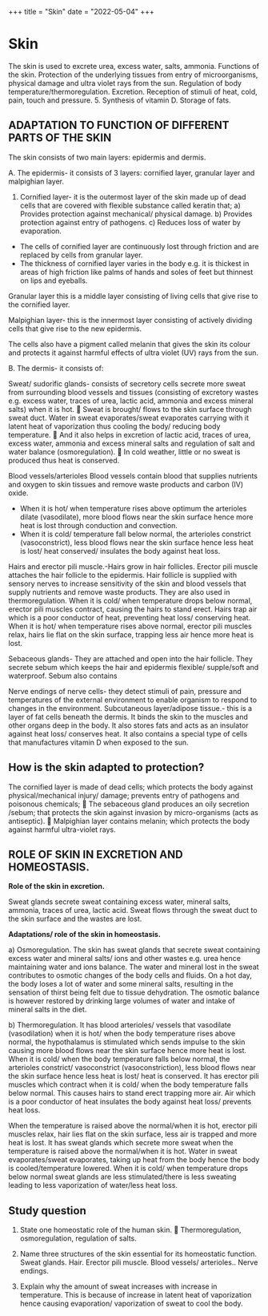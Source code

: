 +++
title = "Skin"
date = "2022-05-04"
+++

# Skin

The skin is used to excrete urea, excess water, salts, ammonia.
Functions of the skin.
Protection of the underlying tissues from entry of microorganisms, physical damage and ultra violet rays from the sun.
Regulation of body temperature/thermoregulation.
Excretion.
Reception of stimuli of heat, cold, pain, touch and pressure. 5.
Synthesis of vitamin D.
Storage of fats.

## ADAPTATION TO FUNCTION OF DIFFERENT PARTS OF THE SKIN

The skin consists of two main layers: epidermis and dermis.

A. The epidermis- it consists of 3 layers: cornified layer, granular layer and malpighian layer.

1. Cornified layer- it is the outermost layer of the skin made up of dead cells that are covered with flexible substance called keratin that;
   a) Provides protection against mechanical/ physical damage.
   b) Provides protection against entry of pathogens.
   c) Reduces loss of water by evaporation.

- The cells of cornified layer are continuously lost through friction and are replaced by cells from granular layer.
- The thickness of cornified layer varies in the body e.g. it is thickest in areas of high friction like palms of hands and soles of feet but thinnest on lips and eyeballs.

Granular layer this is a middle layer consisting of living cells that give rise to the cornified layer.

Malpighian layer- this is the innermost layer consisting of actively dividing cells that give rise to the new epidermis.

The cells also have a pigment called melanin that gives the skin its colour and protects it against harmful effects of ultra violet (UV) rays from the sun.

B. The dermis- it consists of:

Sweat/ sudorific glands- consists of secretory cells secrete more sweat from surrounding blood vessels and tissues (consisting of excretory wastes e.g. excess water, traces of urea, lactic acid, ammonia and excess mineral salts) when it is hot.
 Sweat is brought/ flows to the skin surface through sweat duct. Water in sweat evaporates/sweat evaporates carrying with it latent heat of vaporization thus cooling the body/ reducing body temperature.
 And it also helps in excretion of lactic acid, traces of urea, excess water, ammonia and excess mineral salts and regulation of salt and water balance (osmoregulation).
 In cold weather, little or no sweat is produced thus heat is conserved.

Blood vessels/arterioles Blood vessels contain blood that supplies nutrients and oxygen to skin tissues and remove waste products and carbon (IV) oxide.

- When it is hot/ when temperature rises above optimum the arterioles dilate (vasodilate), more blood flows near the skin surface hence more heat is lost through conduction and convection.
- When it is cold/ temperature fall below normal, the arterioles constrict (vasoconstrict), less blood flows near the skin surface hence less heat is lost/ heat conserved/ insulates the body against heat loss.

Hairs and erector pili muscle.-Hairs grow in hair follicles. Erector pili muscle attaches the hair follicle to the epidermis. Hair follicle is supplied with sensory nerves to increase sensitivity of the skin and blood vessels that supply nutrients and remove waste products.
They are also used in thermoregulation. When it is cold/ when temperature drops below normal, erector pili muscles contract, causing the hairs to stand erect. Hairs trap air which is a poor conductor of heat, preventing heat loss/ conserving heat.
When it is hot/ when temperature rises above normal, erector pili muscles relax, hairs lie flat on the skin surface, trapping less air hence more heat is lost.

Sebaceous glands- They are attached and open into the hair follicle.
They secrete sebum which keeps the hair and epidermis flexible/ supple/soft and waterproof. Sebum also contains

Nerve endings of nerve cells- they detect stimuli of pain, pressure and temperatures of the external environment to enable organism to respond to changes in the environment.
Subcutaneous layer/adipose tissue.- this is a layer of fat cells beneath the dermis.
It binds the skin to the muscles and other organs deep in the body.
It also stores fats and acts as an insulator against heat loss/ conserves heat.
It also contains a special type of cells that manufactures vitamin D when exposed to the sun.

## How is the skin adapted to protection?

The cornified layer is made of dead cells; which protects the body against physical/mechanical injury/ damage; prevents entry of pathogens and poisonous chemicals;
 The sebaceous gland produces an oily secretion /sebum; that protects the skin against invasion by micro-organisms (acts as antiseptic).
 Malpighian layer contains melanin; which protects the body against harmful ultra-violet rays.

## ROLE OF SKIN IN EXCRETION AND HOMEOSTASIS.

**Role of the skin in excretion.**

Sweat glands secrete sweat containing excess water, mineral salts, ammonia, traces of urea, lactic acid. Sweat flows through the sweat duct to the skin surface and the wastes are lost.

**Adaptations/ role of the skin in homeostasis.**

a) Osmoregulation.
The skin has sweat glands that secrete sweat containing excess water and mineral salts/ ions and other wastes e.g. urea hence maintaining water and ions balance.
The water and mineral lost in the sweat contributes to osmotic changes of the body cells and fluids.
On a hot day, the body loses a lot of water and some mineral salts, resulting in the sensation of thirst being felt due to tissue dehydration.
The osmotic balance is however restored by drinking large volumes of water and intake of mineral salts in the diet.

b) Thermoregulation.
It has blood arterioles/ vessels that vasodilate (vasodilation) when it is hot/ when the body temperature rises above normal, the hypothalamus is stimulated which sends impulse to the skin causing more blood flows near the skin surface hence more heat is lost.
When it is cold/ when the body temperature falls below normal, the arterioles constrict/ vasoconstrict (vasoconstriction), less blood flows near the skin surface hence less heat is lost/ heat is conserved.
It has erector pili muscles which contract when it is cold/ when the body temperature falls below normal.
This causes hairs to stand erect trapping more air. Air which is a poor conductor of heat insulates the body against heat loss/ prevents heat loss.

When the temperature is raised above the normal/when it is hot, erector pili muscles relax, hair lies flat on the skin surface, less air is trapped and more heat is lost.
It has sweat glands which secrete more sweat when the temperature is raised above the normal/when it is hot.
Water in sweat evaporates/sweat evaporates, taking up heat from the body hence the body is cooled/temperature lowered.
When it is cold/ when temperature drops below normal sweat glands are less stimulated/there is less sweating leading to less vaporization of water/less heat loss.

## Study question

1. State one homeostatic role of the human skin.
    Thermoregulation, osmoregulation, regulation of salts.

2. Name three structures of the skin essential for its homeostatic function.
   Sweat glands.
   Hair.
   Erector pili muscle.
   Blood vessels/ arterioles..
   Nerve endings.
3. Explain why the amount of sweat increases with increase in temperature.
   This is because of increase in latent heat of vaporization hence causing evaporation/ vaporization of sweat to cool the body.
